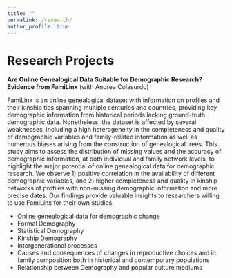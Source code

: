 ```yaml
---
title: ""
permalink: /research/
author_profile: true
---
```

Research Projects
=====

**Are Online Genealogical Data Suitable for Demographic Research? Evidence from FamiLinx** (with Andrea Colasurdo)

FamiLinx is an online genealogical dataset with information on profiles and their kinship ties spanning multiple centuries and countries, providing key demographic information from historical periods lacking ground-truth demographic data. Nonetheless, the dataset is affected by several weaknesses, including a high heterogeneity in the completeness and quality of demographic variables and family-related information as well as numerous biases arising from the construction of genealogical trees. This study aims to assess the distribution of missing values and the accuracy of demographic information, at both individual and family network levels, to highlight the major potential of online genealogical data for demographic research. We observe 1) positive correlation in the availability of different demographic variables, and 2) higher completeness and quality in kinship networks of profiles with non-missing demographic information and more precise dates. Our findings provide valuable insights to researchers willing to use FamiLinx for their own studies.




+ Online genealogical data for demographic change
+ Formal Demography
+ Statistical Demography
+ Kinship Demography
+ Intergenerational processes
+ Causes and consequences of changes in reproductive choices and in family composition both in historical and contemporary populations
+ Relationship between Demography and popular culture mediums

